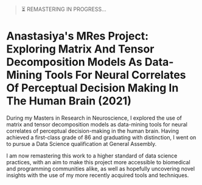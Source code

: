 > ⏳ REMASTERING IN PROGRESS... 

# Anastasiya's MRes Project: Exploring Matrix And Tensor Decomposition Models As Data-Mining Tools For Neural Correlates Of Perceptual Decision Making In The Human Brain (2021)

During my Masters in Research in Neuroscience, I explored the use of matrix and tensor decomposition models as data-mining tools for neural correlates of perceptual decision-making in the human brain. Having achieved a first-class grade of 86 and graduating with distinction, I went on to pursue a Data Science qualification at General Assembly. 

I am now remastering this work to a higher standard of data science practices, with an aim to make this project more accessible to biomedical and programming communities alike, as well as hopefully uncovering novel insights with the use of my more recently acquired tools and techniques.
